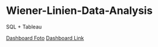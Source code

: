 # Wiener-Linien-Data-Analysis
SQL + Tableau


[Dashboard Foto](WL_Dashboard.png)
[Dashboard Link](https://public.tableau.com/app/profile/danylo.butynskyy/viz/WienerLinienDataAnalysis/WienerLinienDashboard)
